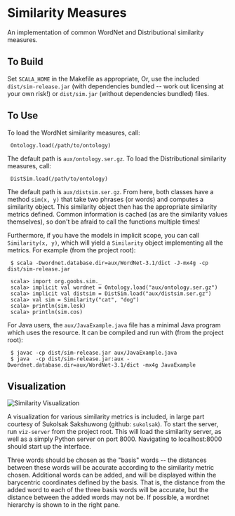 Similarity Measures
===

An implementation of common WordNet and Distributional similarity measures.

To Build
--------
Set `SCALA_HOME` in the Makefile as appropriate,
Or, use the included `dist/sim-release.jar` (with dependencies bundled
-- work out licensing at your own risk!) or
`dist/sim.jar` (without dependencies bundled) files.


To Use
------
To load the WordNet similarity measures, call:

     Ontology.load(/path/to/ontology)

The default path is `aux/ontology.ser.gz`.
To load the Distributional similarity measures, call:
     
     DistSim.load(/path/to/ontology)

The default path is `aux/distsim.ser.gz`.
From here, both classes have a method `sim(x, y)` that take two phrases
(or words) and computes a similarity object. This similarity object
then has the appropriate similarity metrics defined.
Common information is cached (as are the similarity values themselves),
so don't be afraid to call the functions multiple times!

Furthermore, if you have the models in implicit scope, you can call
`Similarity(x, y)`, which will yield a `Similarity` object implementing all
the metrics. For example (from the project root):
      
     $ scala -Dwordnet.database.dir=aux/WordNet-3.1/dict -J-mx4g -cp dist/sim-release.jar
     
     scala> import org.goobs.sim._
     scala> implicit val wordnet = Ontology.load("aux/ontology.ser.gz")
     scala> implicit val distsim = DistSim.load("aux/distsim.ser.gz")
     scala> val sim = Similarity("cat", "dog")
     scala> println(sim.lesk)
     scala> println(sim.cos)

For Java users, the `aux/JavaExample.java` file has a minimal Java program
which uses the resource. It can be compiled and run with (from the project root):

     $ javac -cp dist/sim-release.jar aux/JavaExample.java
     $ java  -cp dist/sim-release.jar:aux -Dwordnet.database.dir=aux/WordNet-3.1/dict -mx4g JavaExample

Visualization
------
![Similarity Visualization](https://graphics.stanford.edu/wikis/cs448b-12-fall/A3-SukolsakSakshuwongAngeliGabor?action=AttachFile&do=get&target=screenshot2.png "Similarity Visualization")

A visualization for various similarity metrics is included, in large part
courtesy of Sukolsak Sakshuwong (github: `sukolsak`).
To start the server, run `viz-server` from the project root.
This will load the similarity server, as well as a simply Python server
on port 8000.
Navigating to localhost:8000 should start up the interface.

Three words should be chosen as the "basis" words -- the distances between these
words will be accurate according to the similarity metric chosen.
Additional words can be added, and will be displayed within the barycentric
coordinates defined by the basis.
That is, the distance from the added word to each of the three basis words will be
accurate, but the distance between the added words may not be.
If possible, a wordnet hierarchy is shown to in the right pane.


